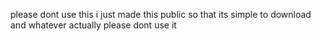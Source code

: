 please dont use this i just made this public so that its simple to download and whatever actually please dont use it
